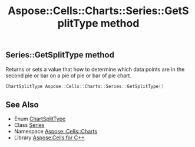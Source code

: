 ﻿---
title: Aspose::Cells::Charts::Series::GetSplitType method
linktitle: GetSplitType
second_title: Aspose.Cells for C++ API Reference
description: 'Aspose::Cells::Charts::Series::GetSplitType method. Returns or sets a value that how to determine which data points are in the second pie or bar on a pie of pie or bar of pie chart in C++.'
type: docs
weight: 6600
url: /cpp/aspose.cells.charts/series/getsplittype/
---
## Series::GetSplitType method


Returns or sets a value that how to determine which data points are in the second pie or bar on a pie of pie or bar of pie chart.

```cpp
ChartSplitType Aspose::Cells::Charts::Series::GetSplitType()
```

## See Also

* Enum [ChartSplitType](../../chartsplittype/)
* Class [Series](../)
* Namespace [Aspose::Cells::Charts](../../)
* Library [Aspose.Cells for C++](../../../)
